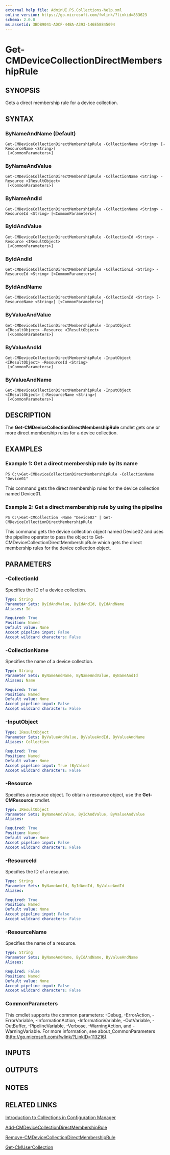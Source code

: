```yaml
---
external help file: AdminUI.PS.Collections-help.xml
online version: https://go.microsoft.com/fwlink/?linkid=833623
schema: 2.0.0
ms.assetid: 3BDB9041-ADCF-44BA-A393-146E58845094
---
```


# Get-CMDeviceCollectionDirectMembershipRule

## SYNOPSIS
Gets a direct membership rule for a device collection.

## SYNTAX

### ByNameAndName (Default)
```
Get-CMDeviceCollectionDirectMembershipRule -CollectionName <String> [-ResourceName <String>]
 [<CommonParameters>]
```

### ByNameAndValue
```
Get-CMDeviceCollectionDirectMembershipRule -CollectionName <String> -Resource <IResultObject>
 [<CommonParameters>]
```

### ByNameAndId
```
Get-CMDeviceCollectionDirectMembershipRule -CollectionName <String> -ResourceId <String> [<CommonParameters>]
```

### ByIdAndValue
```
Get-CMDeviceCollectionDirectMembershipRule -CollectionId <String> -Resource <IResultObject>
 [<CommonParameters>]
```

### ByIdAndId
```
Get-CMDeviceCollectionDirectMembershipRule -CollectionId <String> -ResourceId <String> [<CommonParameters>]
```

### ByIdAndName
```
Get-CMDeviceCollectionDirectMembershipRule -CollectionId <String> [-ResourceName <String>] [<CommonParameters>]
```

### ByValueAndValue
```
Get-CMDeviceCollectionDirectMembershipRule -InputObject <IResultObject> -Resource <IResultObject>
 [<CommonParameters>]
```

### ByValueAndId
```
Get-CMDeviceCollectionDirectMembershipRule -InputObject <IResultObject> -ResourceId <String>
 [<CommonParameters>]
```

### ByValueAndName
```
Get-CMDeviceCollectionDirectMembershipRule -InputObject <IResultObject> [-ResourceName <String>]
 [<CommonParameters>]
```

## DESCRIPTION
The **Get-CMDeviceCollectionDirectMembershipRule** cmdlet gets one or more direct membership rules for a device collection.

## EXAMPLES

### Example 1: Get a direct membership rule by its name
```
PS C:\>Get-CMDeviceCollectionDirectMembershipRule -CollectionName "Device01"
```

This command gets the direct membership rules for the device collection named Device01.

### Example 2: Get a direct membership rule by using the pipeline
```
PS C:\>Get-CMCollection -Name "Device02" | Get-CMDeviceCollectionDirectMembershipRule
```

This command gets the device collection object named Device02 and uses the pipeline operator to pass the object to Get-CMDeviceCollectionDirectMembershipRule which gets the direct membership rules for the device collection object.

## PARAMETERS

### -CollectionId
Specifies the ID of a device collection.

```yaml
Type: String
Parameter Sets: ByIdAndValue, ByIdAndId, ByIdAndName
Aliases: Id

Required: True
Position: Named
Default value: None
Accept pipeline input: False
Accept wildcard characters: False
```

### -CollectionName
Specifies the name of a device collection.

```yaml
Type: String
Parameter Sets: ByNameAndName, ByNameAndValue, ByNameAndId
Aliases: Name

Required: True
Position: Named
Default value: None
Accept pipeline input: False
Accept wildcard characters: False
```

### -InputObject


```yaml
Type: IResultObject
Parameter Sets: ByValueAndValue, ByValueAndId, ByValueAndName
Aliases: Collection

Required: True
Position: Named
Default value: None
Accept pipeline input: True (ByValue)
Accept wildcard characters: False
```

### -Resource
Specifies a resource object.
To obtain a resource object, use the **Get-CMResource** cmdlet.

```yaml
Type: IResultObject
Parameter Sets: ByNameAndValue, ByIdAndValue, ByValueAndValue
Aliases: 

Required: True
Position: Named
Default value: None
Accept pipeline input: False
Accept wildcard characters: False
```

### -ResourceId
Specifies the ID of a resource.

```yaml
Type: String
Parameter Sets: ByNameAndId, ByIdAndId, ByValueAndId
Aliases: 

Required: True
Position: Named
Default value: None
Accept pipeline input: False
Accept wildcard characters: False
```

### -ResourceName
Specifies the name of a resource.

```yaml
Type: String
Parameter Sets: ByNameAndName, ByIdAndName, ByValueAndName
Aliases: 

Required: False
Position: Named
Default value: None
Accept pipeline input: False
Accept wildcard characters: False
```

### CommonParameters
This cmdlet supports the common parameters: -Debug, -ErrorAction, -ErrorVariable, -InformationAction, -InformationVariable, -OutVariable, -OutBuffer, -PipelineVariable, -Verbose, -WarningAction, and -WarningVariable. For more information, see about_CommonParameters (http://go.microsoft.com/fwlink/?LinkID=113216).

## INPUTS

## OUTPUTS

## NOTES

## RELATED LINKS

[Introduction to Collections in Configuration Manager](http://go.microsoft.com/fwlink/p/?LinkID=259433)

[Add-CMDeviceCollectionDirectMembershipRule](./Add-CMDeviceCollectionDirectMembershipRule.md)

[Remove-CMDeviceCollectionDirectMembershipRule](./Remove-CMDeviceCollectionDirectMembershipRule.md)

[Get-CMUserCollection](./Get-CMUserCollection.md)


